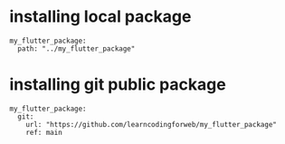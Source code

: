 # installing local package

    my_flutter_package:
      path: "../my_flutter_package"
  
# installing git public package
    my_flutter_package:
      git:
        url: "https://github.com/learncodingforweb/my_flutter_package"
        ref: main
      
